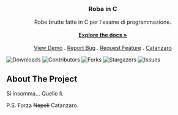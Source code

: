 <br/>
<p align="center">

  <h3 align="center">Roba in C</h3>

  <p align="center">
    Robe brutte fatte in C per l'esame di programmazione.
    <br/>
    <br/>
    <a href="https://github.com/Gabry179/UniC"><strong>Explore the docs »</strong></a>
    <br/>
    <br/>
    <a href="https://github.com/Gabry179/UniC">View Demo</a>
    .
    <a href="https://github.com/Gabry179/UniC/issues">Report Bug</a>
    .
    <a href="https://github.com/Gabry179/UniC/issues">Request Feature</a>
    .
    <a href="https://link.stefifox.app/404">Catanzaro</a>
  </p>
</p>

![Downloads](https://img.shields.io/github/downloads/Gabry179/UniC/total) ![Contributors](https://img.shields.io/github/contributors/Gabry179/UniC?color=dark-green) ![Forks](https://img.shields.io/github/forks/Gabry179/UniC?style=social) ![Stargazers](https://img.shields.io/github/stars/Gabry179/UniC?style=social) ![Issues](https://img.shields.io/github/issues/Gabry179/UniC) 

## About The Project

Si insomma... Quello lì.

P.S. Forza ~~Napoli~~ Catanzaro.